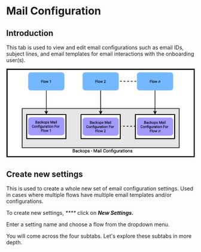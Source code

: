 # Mail Configuration

## **Introduction** <a href="#_z643q0itn69z" id="_z643q0itn69z"></a>

This tab is used to view and edit email configurations such as email IDs, subject lines, and email templates for email interactions with the onboarding user(s).&#x20;

![Backops - Mail Configurations Flow](../../.gitbook/assets/13)

## Create new settings <a href="#_lcu7jipimdwm" id="_lcu7jipimdwm"></a>

This is used to create a whole new set of email configuration settings. Used in cases where multiple flows have multiple email templates and/or configurations.

&#x20;To create new settings, _****_ click on _**New Settings.**_

Enter a setting name and choose a flow from the dropdown menu.

You will come across the four subtabs. Let's explore these subtabs in more depth.
